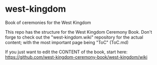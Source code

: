 west-kingdom
============

Book of ceremonies for the West Kingdom

This repo has the structure for the West Kingdom Ceremony Book.
Don't forge to check out the "west-kingdom.wiki" repository for
the actual content; with the most important page being "ToC" (ToC.md)

If you just want to edit the CONTENT of the book, start here:
https://github.com/west-kingdom-ceremony-book/west-kingdom/wiki

